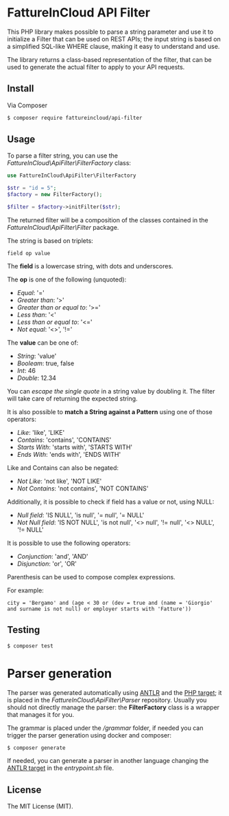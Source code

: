# FattureInCloud API Filter

This PHP library makes possible to parse a string parameter and use it to initialize a Filter that can be used on REST APIs; the input string is based on a simplified SQL-like WHERE clause, making it easy to understand and use.

The library returns a class-based representation of the filter, that can be used to generate the actual filter to apply to your API requests.

## Install

Via Composer

``` bash
$ composer require fattureincloud/api-filter
```

## Usage
To parse a filter string, you can use the *FattureInCloud\ApiFilter\FilterFactory* class:

``` php
use FattureInCloud\ApiFilter\FilterFactory

$str = "id = 5";
$factory = new FilterFactory();

$filter = $factory->initFilter($str);
```

The returned filter will be a composition of the classes contained in the *FattureInCloud\ApiFilter\Filter* package.

The string is based on triplets:
```
field op value
```

The **field** is a lowercase string, with dots and underscores.

The **op** is one of the following (unquoted):
- _Equal_: '='
- _Greater than_: '>'
- _Greater than or equal to_: '>='
- _Less than_: '<'
- _Less than or equal to_: '<='
- _Not equal_: '<>', '!='

The **value** can be one of:
- _String_: 'value'
- _Booleam_: true, false
- _Int_: 46
- _Double_: 12.34

You can _escape the single quote_ in a string value by doubling it. The filter will take care of returning the expected string.


It is also possible to **match a String against a Pattern** using one of those operators:
- _Like_: 'like', 'LIKE'
- _Contains_: 'contains', 'CONTAINS'
- _Starts With_: 'starts with', 'STARTS WITH'
- _Ends With_: 'ends with', 'ENDS WITH'

Like and Contains can also be negated:
- _Not Like_: 'not like', 'NOT LIKE'
- _Not Contains_: 'not contains', 'NOT CONTAINS'

Additionally, it is possible to check if field has a value or not, using NULL:
- _Null field_: 'IS NULL', 'is null', '= null', '= NULL'
- _Not Null field_: 'IS NOT NULL', 'is not null', '<> null', '!= null', '<> NULL', '!= NULL'

It is possible to use the following operators:
- _Conjunction_: 'and', 'AND'
- _Disjunction_: 'or', 'OR'

Parenthesis can be used to compose complex expressions.

For example:
```
city = 'Bergamo' and (age < 30 or (dev = true and (name = 'Giorgio' and surname is not null) or employer starts with 'Fatture'))
```

## Testing

``` bash
$ composer test
```

# Parser generation
The parser was generated automatically using [ANTLR](https://www.antlr.org/) and the [PHP target](https://github.com/antlr/antlr4/blob/master/doc/php-target.md); it is placed in the *FattureInCloud\ApiFilter\Parser* repository.
Usually you should not directly manage the parser: the **FilterFactory** class is a wrapper that manages it for you.

The grammar is placed under the */grammar* folder, if needed you can trigger the parser generation using docker and composer:
``` bash
$ composer generate
```

If needed, you can generate a parser in another language changing the [ANTLR target](https://github.com/antlr/antlr4/blob/master/doc/targets.md) in the *entrypoint.sh* file.

## License

The MIT License (MIT).
